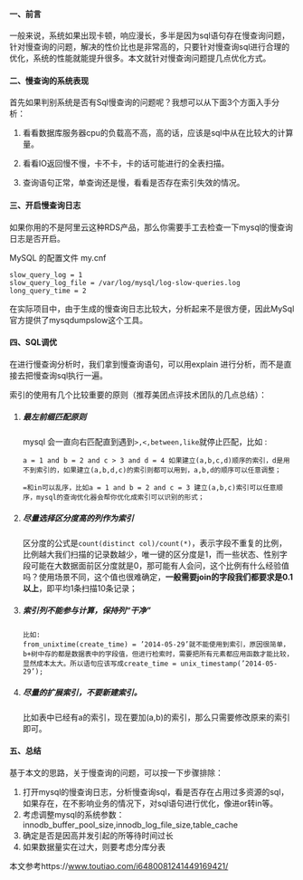 #### 一、前言

一般来说，系统如果出现卡顿，响应漫长，多半是因为sql语句存在慢查询问题，针对慢查询的问题，解决的性价比也是非常高的，只要针对慢查询sql进行合理的优化，系统的性能就能提升很多。本文就针对慢查询问题提几点优化方式。

#### 二、慢查询的系统表现

首先如果判别系统是否有Sql慢查询的问题呢？我想可以从下面3个方面入手分析：

1. 看看数据库服务器cpu的负载高不高，高的话，应该是sql中从在比较大的计算量。

2. 看看IO返回慢不慢，卡不卡，卡的话可能进行的全表扫描。

3. 查询语句正常，单查询还是慢，看看是否存在索引失效的情况。


#### 三、开启慢查询日志

如果你用的不是阿里云这种RDS产品，那么你需要手工去检查一下mysql的慢查询日志是否开启。

MySQL 的配置文件 my.cnf 

```properties
slow_query_log = 1
slow_query_log_file = /var/log/mysql/log-slow-queries.log
long_query_time = 2
```

在实际项目中，由于生成的慢查询日志比较大，分析起来不是很方便，因此MySql官方提供了mysqdumpslow这个工具。

#### 四、SQL调优

在进行慢查询分析时，我们拿到慢查询语句，可以用explain 进行分析，而不是直接去把慢查询sql执行一遍。

索引的使用有几个比较重要的原则（推荐美团点评技术团队的几点总结）：

1. ##### 最左前缀匹配原则

   mysql 会一直向右匹配直到遇到`>,<,between,like`就停止匹配，比如 :

   ```
   a = 1 and b = 2 and c > 3 and d = 4 如果建立(a,b,c,d)顺序的索引，d是用不到索引的，如果建立(a,b,d,c)的索引则都可以用到，a,b,d的顺序可以任意调整；

   =和in可以乱序，比如a = 1 and b = 2 and c = 3 建立(a,b,c)索引可以任意顺序，mysql的查询优化器会帮你优化成索引可以识别的形式；
   ```

2. ##### 尽量选择区分度高的列作为索引

   区分度的公式是`count(distinct col)/count(*)`，表示字段不重复的比例，比例越大我们扫描的记录数越少，唯一键的区分度是1，而一些状态、性别字段可能在大数据面前区分度就是0，那可能有人会问，这个比例有什么经验值吗？使用场景不同，这个值也很难确定，**一般需要join的字段我们都要求是0.1以上**，即平均1条扫描10条记录；

3. ##### 索引列不能参与计算，保持列“干净”

   ```
   比如:
   from_unixtime(create_time) = ’2014-05-29’就不能使用到索引，原因很简单，b+树中存的都是数据表中的字段值，但进行检索时，需要把所有元素都应用函数才能比较，显然成本太大。所以语句应该写成create_time = unix_timestamp(’2014-05-29’);
   ```

4. ##### 尽量的扩展索引，不要新建索引。

   比如表中已经有a的索引，现在要加(a,b)的索引，那么只需要修改原来的索引即可。

#### 五、总结

基于本文的思路，关于慢查询的问题，可以按一下步骤排除：

1. 打开mysql的慢查询日志，分析慢查询sql，看是否存在占用过多资源的sql，如果存在，在不影响业务的情况下，对sql语句进行优化，像进or转in等。
2. 考虑调整mysql的系统参数：innodb_buffer_pool_size,innodb_log_file_size,table_cache
3. 确定是否是因高并发引起的所等待时间过长
4. 如果数据量实在过大，则要考虑分库分表



本文参考https://www.toutiao.com/i6480081241449169421/

